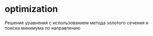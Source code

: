# optimization
Решение уравнения с использованием метода золотого сечения и поиска минимума по направлению
